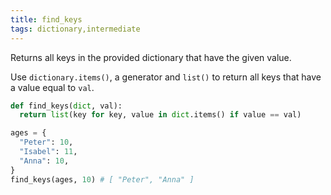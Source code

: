 ```yaml
---
title: find_keys
tags: dictionary,intermediate
---
```


Returns all keys in the provided dictionary that have the given value.

Use `dictionary.items()`, a generator and `list()` to return all keys that have a value equal to `val`.

```py
def find_keys(dict, val):
  return list(key for key, value in dict.items() if value == val)
```

```py
ages = {
  "Peter": 10,
  "Isabel": 11,
  "Anna": 10,
}
find_keys(ages, 10) # [ "Peter", "Anna" ]
```
